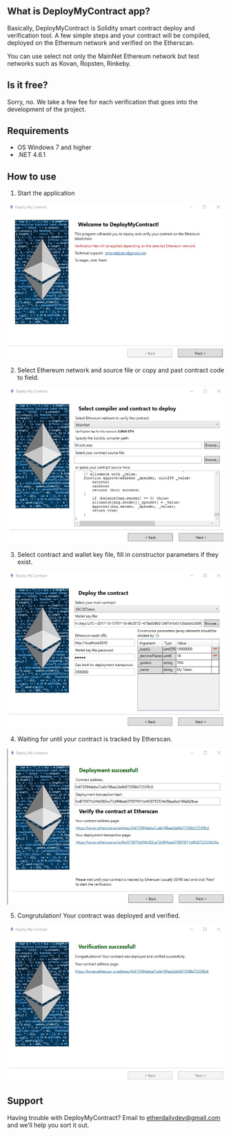 
## What is DeployMyContract app?

Basically, DeployMyContract is Solidity smart contract deploy and verification tool. A few simple steps and your contract will be compiled, deployed on the Ethereum network and verified on the Etherscan.
 
You can use select not only the MainNet Ethereum network but test networks such as Kovan, Ropsten, Rinkeby.

## Is it free?
Sorry, no. We take a few fee for each verification that goes into the development of the project.

## Requirements

* OS Windows 7 and higher
* .NET 4.6.1

## How to use

1. Start the application

![1](/Images/1.jpg)

2. Select Ethereum network and source file or copy and past contract code to field.

![2](/Images/2.jpg)

3. Select contract and wallet key file, fill in constructor parameters if they exist. 

![3](/Images/3.jpg)

4. Waiting for until your contract is tracked by Etherscan. 

![4](/Images/4.jpg)

5. Congrutulation! Your contract was deployed and verified. 

![5](/Images/5.jpg)



## Support 

Having trouble with DeployMyContract? Email to [etherdailydev@gmail.com](mailto:etherdailydev@gmail.com) and we’ll help you sort it out.
